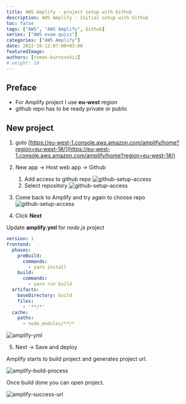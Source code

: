 ```yaml
---
title: AWS Amplify - project setup with Github
description: AWS Amplify - Initial setup with Github
toc: false
tags: ["AWS", "AWS Amplify", Github]
series: ["AWS exam quizz"]
categories: ["AWS Amplify"]
date: 2022-10-12:07:00+03:00
featuredImage: 
authors: [roman-kurnovskii]
# weight: 10
---
```


## Preface

- For Amplify project I use **eu-west** region
- github repo has to be ready private or public

## New project

1. goto [https://eu-west-1.console.aws.amazon.com/amplify/home?region=eu-west-1#/](https://eu-west-1.console.aws.amazon.com/amplify/home?region=eu-west-1#/)

2. New app → Host web app → Github
    1. Add access to github repo
![github-setup-access](../img/github-setup-access.png)
    1. Select repository
![github-setup-access](../img/github-setup-access-select-repo.png)

3. Come back to Amplify and try again to choose repo
![github-setup-access](../img/amplify-setup-access-select-repo.png)

4. Click **Next**

Update **amplify.yml** for *node.js* project

```yaml
version: 1
frontend:
  phases:
    preBuild:
      commands:
        - yarn install
    build:
      commands:
        - yarn run build
  artifacts:
    baseDirectory: build
    files:
      - '**/*'
  cache:
    paths:
      - node_modules/**/*
```

![amplify-yml](../img/amplify-yml.jpg)

5. Next → Save and deploy

Amplify starts to build project and generates project url.

![amplify-build-process](../img/amplify-build-process.png)

Once build done you can open project.

![amplify-success-url](../img/amplify-success-url.png)